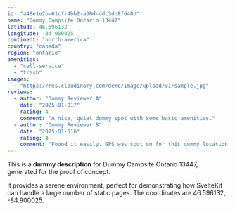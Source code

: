 ```yaml
---
id: "a48e1e2b-61cf-4bb2-a30d-ddc3dc8f640d"
name: "Dummy Campsite Ontario 13447"
latitude: 46.596132
longitude: -84.900025
continent: "north-america"
country: "canada"
region: "ontario"
amenities:
  - "cell-service"
  - "trash"
images:
  - "https://res.cloudinary.com/demo/image/upload/v1/sample.jpg"
reviews:
  - author: "Dummy Reviewer A"
    date: "2025-01-017"
    rating: 4
    comment: "A nice, quiet dummy spot with some basic amenities."
  - author: "Dummy Reviewer B"
    date: "2025-01-016"
    rating: 4
    comment: "Found it easily. GPS was spot on for this dummy location."
---
```


This is a **dummy description** for Dummy Campsite Ontario 13447, generated for the proof of concept.

It provides a serene environment, perfect for demonstrating how SvelteKit can handle a large number of static pages. The coordinates are 46.596132, -84.900025.
